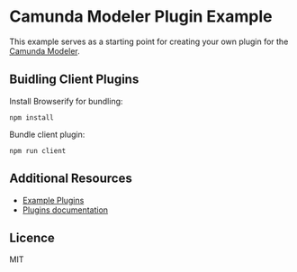 # Camunda Modeler Plugin Example

This example serves as a starting point for creating your own plugin for the [Camunda Modeler](https://github.com/camunda/camunda-modeler-plugin-example).

## Buidling Client Plugins

Install Browserify for bundling:

```
npm install
```

Bundle client plugin:

```
npm run client
```


## Additional Resources

* [Example Plugins](https://github.com/camunda/camunda-modeler-plugins)
* [Plugins documentation](https://github.com/camunda/camunda-modeler/tree/master/docs/plugins)


## Licence

MIT
